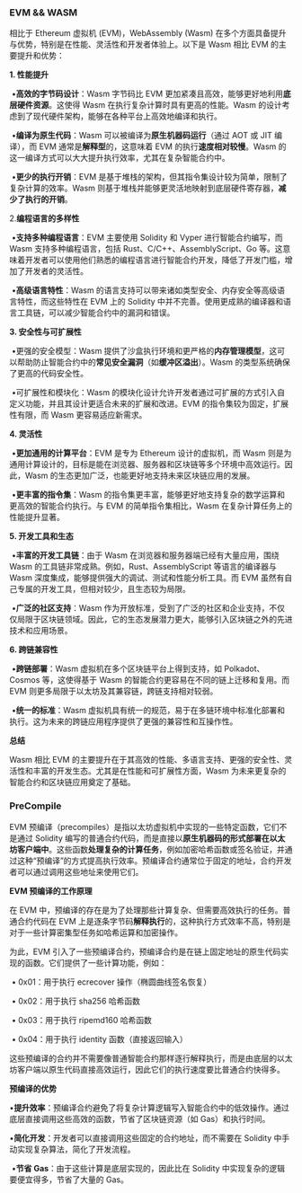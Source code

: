 ### EVM && WASM

相比于 Ethereum 虚拟机 (EVM)，WebAssembly (Wasm) 在多个方面具备提升与优势，特别是在性能、灵活性和开发者体验上。以下是 Wasm 相比 EVM 的主要提升和优势：

**1. 性能提升**

​	•**高效的字节码设计**：Wasm 字节码比 EVM 更加紧凑且高效，能够更好地利用**底层硬件资源**。这使得 Wasm 在执行复杂计算时具有更高的性能。Wasm 的设计考虑到了现代硬件架构，能够在各种平台上高效地编译和执行。

​	•**编译为原生代码**：Wasm 可以被编译为**原生机器码运行**（通过 AOT 或 JIT 编译），而 EVM 通常是**解释型**的，这意味着 EVM 的执行**速度相对较慢**。Wasm 的这一编译方式可以大大提升执行效率，尤其在复杂智能合约中。

​	•**更少的执行开销**：EVM 是基于堆栈的架构，但其指令集设计较为简单，限制了复杂计算的效率。Wasm 则基于堆栈并能够更灵活地映射到底层硬件寄存器，**减少了执行的开销**。

2.**编程语言的多样性**

​	•**支持多种编程语言**：EVM 主要使用 Solidity 和 Vyper 进行智能合约编写，而 Wasm 支持多种编程语言，包括 Rust、C/C++、AssemblyScript、Go 等。这意味着开发者可以使用他们熟悉的编程语言进行智能合约开发，降低了开发门槛，增加了开发者的灵活性。

​	•**高级语言特性**：Wasm 的语言支持可以带来诸如类型安全、内存安全等高级语言特性，而这些特性在 EVM 上的 Solidity 中并不完善。使用更成熟的编译器和语言工具链，可以减少智能合约中的漏洞和错误。

**3. 安全性与可扩展性**

​	•更强的安全模型：Wasm 提供了沙盒执行环境和更严格的**内存管理模型**，这可以帮助防止智能合约中的**常见安全漏洞**（如**缓冲区溢出**）。Wasm 的类型系统确保了更高的代码安全性。

​	•可扩展性和模块化：Wasm 的模块化设计允许开发者通过可扩展的方式引入自定义功能，并且其设计更适合未来的扩展和改进。EVM 的指令集较为固定，扩展性有限，而 Wasm 更容易适应新需求。

**4. 灵活性**

​	•**更加通用的计算平台**：EVM 是专为 Ethereum 设计的虚拟机，而 Wasm 则是为通用计算设计的，目标是能在浏览器、服务器和区块链等多个环境中高效运行。因此，Wasm 的生态更加广泛，也能更好地支持未来区块链应用的发展。

​	•**更丰富的指令集**：Wasm 的指令集更丰富，能够更好地支持复杂的数学运算和更高效的智能合约执行。与 EVM 的简单指令集相比，Wasm 在复杂计算任务上的性能提升显著。

**5. 开发工具和生态**

​	•**丰富的开发工具链**：由于 Wasm 在浏览器和服务器端已经有大量应用，围绕 Wasm 的工具链非常成熟。例如，Rust、AssemblyScript 等语言的编译器与 Wasm 深度集成，能够提供强大的调试、测试和性能分析工具。而 EVM 虽然有自己专属的开发工具，但相对较少，且生态较为局限。

​	•**广泛的社区支持**：Wasm 作为开放标准，受到了广泛的社区和企业支持，不仅仅局限于区块链领域。因此，它的生态发展潜力更大，能够引入区块链之外的先进技术和应用场景。

**6. 跨链兼容性**

​	•**跨链部署**：Wasm 虚拟机在多个区块链平台上得到支持，如 Polkadot、Cosmos 等，这使得基于 Wasm 的智能合约更容易在不同的链上迁移和复用。而 EVM 则更多局限于以太坊及其兼容链，跨链支持相对较弱。

​	•**统一的标准**：Wasm 虚拟机具有统一的规范，易于在多链环境中标准化部署和执行。这为未来的跨链应用程序提供了更强的兼容性和互操作性。

**总结**

Wasm 相比 EVM 的主要提升在于其高效的性能、多语言支持、更强的安全性、灵活性和丰富的开发生态。尤其是在性能和可扩展性方面，Wasm 为未来更复杂的智能合约和区块链应用奠定了基础。



### PreCompile

EVM 预编译（precompiles）是指以太坊虚拟机中实现的一些特定函数，它们不是通过 Solidity 编写的普通合约代码，而是直接以**原生机器码的形式部署在以太坊客户端中**。这些函数**处理复杂的计算任务**，例如加密哈希函数或签名验证，并通过这种“预编译”的方式提高执行效率。预编译合约通常位于固定的地址，合约开发者可以通过调用这些地址来使用它们。



**EVM 预编译的工作原理**

在 EVM 中，预编译的存在是为了处理那些计算复杂、但需要高效执行的任务。普通合约代码在 EVM 上是逐条字节码**解释执行**的，这种执行方式效率不高，特别是对于一些计算密集型任务如哈希运算和加密操作。

为此，EVM 引入了一些预编译合约，预编译合约是在链上固定地址的原生代码实现的函数。它们提供了一些计算功能，例如：

​	•	0x01：用于执行 ecrecover 操作（椭圆曲线签名恢复）

​	•	0x02：用于执行 sha256 哈希函数

​	•	0x03：用于执行 ripemd160 哈希函数

​	•	0x04：用于执行 identity 函数（直接返回输入）

这些预编译的合约并不需要像普通智能合约那样逐行解释执行，而是由底层的以太坊客户端以原生代码直接高效运行，因此它们的执行速度要比普通合约快得多。

**预编译的优势**

​	•**提升效率**：预编译合约避免了将复杂计算逻辑写入智能合约中的低效操作。通过底层直接调用这些高效的函数，节省了区块链资源（如 Gas）和执行时间。

​	•**简化开发**：开发者可以直接调用这些固定的合约地址，而不需要在 Solidity 中手动实现复杂算法，简化了开发流程。

​	•**节省 Gas**：由于这些计算是底层实现的，因此比在 Solidity 中实现复杂的逻辑要便宜得多，节省了大量的 Gas。



